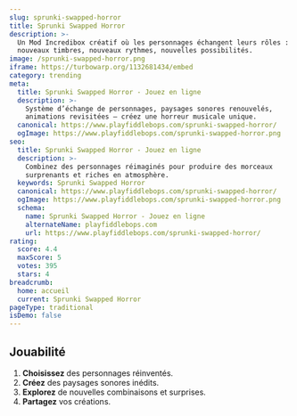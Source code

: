 ```yaml
---
slug: sprunki-swapped-horror
title: Sprunki Swapped Horror
description: >-
  Un Mod Incredibox créatif où les personnages échangent leurs rôles : 
  nouveaux timbres, nouveaux rythmes, nouvelles possibilités.
image: /sprunki-swapped-horror.png
iframe: https://turbowarp.org/1132681434/embed
category: trending
meta:
  title: Sprunki Swapped Horror - Jouez en ligne
  description: >-
    Système d’échange de personnages, paysages sonores renouvelés, 
    animations revisitées — créez une horreur musicale unique.
  canonical: https://www.playfiddlebops.com/sprunki-swapped-horror/
  ogImage: https://www.playfiddlebops.com/sprunki-swapped-horror.png
seo:
  title: Sprunki Swapped Horror - Jouez en ligne
  description: >-
    Combinez des personnages réimaginés pour produire des morceaux 
    surprenants et riches en atmosphère.
  keywords: Sprunki Swapped Horror
  canonical: https://www.playfiddlebops.com/sprunki-swapped-horror/
  ogImage: https://www.playfiddlebops.com/sprunki-swapped-horror.png
  schema:
    name: Sprunki Swapped Horror - Jouez en ligne
    alternateName: playfiddlebops.com
    url: https://www.playfiddlebops.com/sprunki-swapped-horror/
rating:
  score: 4.4
  maxScore: 5
  votes: 395
  stars: 4
breadcrumb:
  home: accueil
  current: Sprunki Swapped Horror
pageType: traditional
isDemo: false
---
```


## Jouabilité

1. **Choisissez** des personnages réinventés.
2. **Créez** des paysages sonores inédits.
3. **Explorez** de nouvelles combinaisons et surprises.
4. **Partagez** vos créations.
